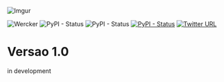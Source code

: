 ![Imgur](https://i.imgur.com/KaKk8xK.png)

![Wercker](https://img.shields.io/wercker/ci/wercker/docs.svg)
![PyPI - Status](https://img.shields.io/pypi/status/Django.svg)
![PyPI - Status](https://img.shields.io/badge/Python-3.6-green.svg)
[![PyPI - Status](https://img.shields.io/badge/Pythozinho-.PY-brightgreen.svg)](https://github.com/vagner2k18/pythozinho)
[![Twitter URL](https://img.shields.io/twitter/url/http/shields.io.svg?style=social&logo=twitter)](https://twitter.com/vagner_Stark)



# Versao 1.0  #

in development
